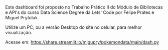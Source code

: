 Este dashboard foi proposto no Trabalho Prático II do Módulo de Bibliotecas e API\'s
do curso Data Science Degree da Lets\' Code por Felipe Prates e Miguel Prytoluk.

Utilize um PC, ou a versão Desktop do site no celular, para melhor visualização.

Acesse em:
https://share.streamlit.io/migupry/pokemondata/main/dash.py
